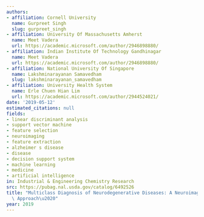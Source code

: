 ```yaml
---
authors:
- affiliation: Cornell University
  name: Gurpreet Singh
  slug: gurpreet_singh
- affiliation: University Of Massachusetts Amherst
  name: Meet Vadera
  url: https://academic.microsoft.com/author/2946898880/
- affiliation: Indian Institute Of Technology Gandhinagar
  name: Meet Vadera
  url: https://academic.microsoft.com/author/2946898880/
- affiliation: National University Of Singapore
  name: Lakshminarayanan Samavedham
  slug: lakshminarayanan_samavedham
- affiliation: University Health System
  name: Erle Chuen Hian Lim
  url: https://academic.microsoft.com/author/2944524021/
date: '2019-05-12'
estimated_citations: null
fields:
- linear discriminant analysis
- support vector machine
- feature selection
- neuroimaging
- feature extraction
- alzheimer s disease
- disease
- decision support system
- machine learning
- medicine
- artificial intelligence
in: Industrial & Engineering Chemistry Research
src: https://pubag.nal.usda.gov/catalog/6492526
title: "Multiclass Diagnosis of Neurodegenerative Diseases: A Neuroimaging Machine-Learning-Based\
  \ Approach\u2020"
year: 2019
---
```

